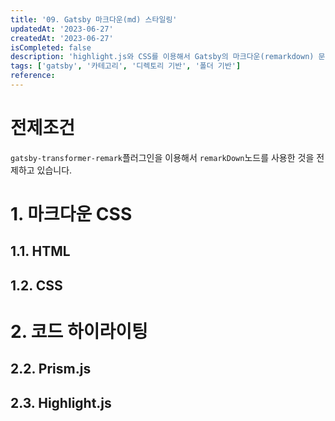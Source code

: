 ```yaml
---
title: '09. Gatsby 마크다운(md) 스타일링'
updatedAt: '2023-06-27'
createdAt: '2023-06-27'
isCompleted: false
description: 'highlight.js와 CSS를 이용해서 Gatsby의 마크다운(remarkdown) 문서를 스타일링하고, 코드를 하아리이팅한다.'
tags: ['gatsby', '카테고리', '디렉토리 기반', '폴더 기반']
reference:
---
```


# 전제조건

`gatsby-transformer-remark`플러그인을 이용해서 `remarkDown`노드를 사용한 것을 전제하고 있습니다.

# 1. 마크다운 CSS

## 1.1. HTML

## 1.2. CSS

# 2. 코드 하이라이팅

## 2.2. Prism.js

## 2.3. Highlight.js
